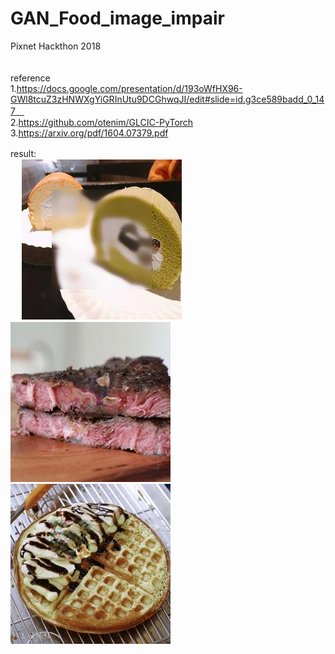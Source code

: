 # GAN_Food_image_impair
Pixnet Hackthon 2018<br />　

reference<br />
1.https://docs.google.com/presentation/d/193oWfHX96-GWl8tcuZ3zHNWXgYiGRInUtu9DCGhwqJI/edit#slide=id.g3ce589badd_0_147　<br />
2.https://github.com/otenim/GLCIC-PyTorch
3.https://arxiv.org/pdf/1604.07379.pdf

result:　<br />　
![image](https://github.com/pdway53/GAN_Food_image_impair/blob/master/2018-pixnet-hackathon/result/cake.jpg)
![image](https://github.com/pdway53/GAN_Food_image_impair/blob/master/2018-pixnet-hackathon/result/steak2.png)
![image](https://github.com/pdway53/GAN_Food_image_impair/blob/master/2018-pixnet-hackathon/result/waffle_1.png)
